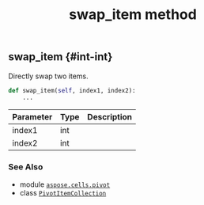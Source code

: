 ﻿---
title: swap_item method
second_title: Aspose.Cells for Python via .NET API References
description: 
type: docs
weight: 30
url: /aspose.cells.pivot/pivotitemcollection/swap_item/
is_root: false
---

## swap_item {#int-int}

Directly swap two items.



```python
def swap_item(self, index1, index2):
    ...
```


| Parameter | Type | Description |
| :- | :- | :- |
| index1 | int |  |
| index2 | int |  |



### See Also
* module [`aspose.cells.pivot`](../../)
* class [`PivotItemCollection`](/cells/python-net/aspose.cells.pivot/pivotitemcollection)
